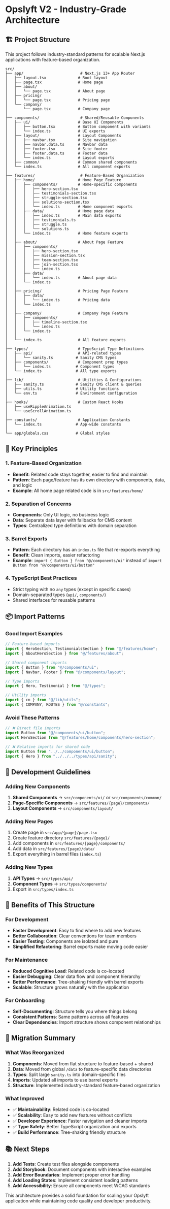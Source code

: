 # Opslyft V2 - Industry-Grade Architecture

## 🏗️ Project Structure

This project follows industry-standard patterns for scalable Next.js applications with feature-based organization.

```
src/
├── app/                         # Next.js 13+ App Router
│   ├── layout.tsx              # Root layout
│   ├── page.tsx                # Home page
│   ├── about/
│   │   └── page.tsx            # About page
│   ├── pricing/
│   │   └── page.tsx            # Pricing page
│   └── company/
│       └── page.tsx            # Company page
│
├── components/                  # Shared/Reusable Components
│   ├── ui/                     # Base UI Components
│   │   ├── button.tsx          # Button component with variants
│   │   └── index.ts            # UI exports
│   ├── layout/                 # Layout Components
│   │   ├── navbar.tsx          # Site navigation
│   │   ├── navbar.data.ts      # Navbar data
│   │   ├── footer.tsx          # Site footer
│   │   ├── footer.data.ts      # Footer data
│   │   └── index.ts            # Layout exports
│   ├── common/                 # Common shared components
│   └── index.ts                # All component exports
│
├── features/                    # Feature-Based Organization
│   ├── home/                   # Home Page Feature
│   │   ├── components/         # Home-specific components
│   │   │   ├── hero-section.tsx
│   │   │   ├── testimonials-section.tsx
│   │   │   ├── struggle-section.tsx
│   │   │   ├── solutions-section.tsx
│   │   │   └── index.ts        # Home component exports
│   │   ├── data/               # Home page data
│   │   │   ├── index.ts        # Main data exports
│   │   │   ├── testimonials.ts
│   │   │   ├── struggle.ts
│   │   │   └── solutions.ts
│   │   └── index.ts            # Home feature exports
│   │
│   ├── about/                  # About Page Feature
│   │   ├── components/
│   │   │   ├── hero-section.tsx
│   │   │   ├── mission-section.tsx
│   │   │   ├── team-section.tsx
│   │   │   ├── join-section.tsx
│   │   │   └── index.ts
│   │   ├── data/
│   │   │   └── index.ts        # About page data
│   │   └── index.ts
│   │
│   ├── pricing/                # Pricing Page Feature
│   │   ├── data/
│   │   │   └── index.ts        # Pricing data
│   │   └── index.ts
│   │
│   ├── company/                # Company Page Feature
│   │   ├── components/
│   │   │   ├── timeline-section.tsx
│   │   │   └── index.ts
│   │   └── index.ts
│   │
│   └── index.ts                # All feature exports
│
├── types/                      # TypeScript Type Definitions
│   ├── api/                    # API-related types
│   │   └── sanity.ts          # Sanity CMS types
│   ├── components/             # Component prop types
│   │   └── index.ts           # Component types
│   └── index.ts               # All type exports
│
├── lib/                        # Utilities & Configurations
│   ├── sanity.ts              # Sanity CMS client & queries
│   ├── utils.ts               # Utility functions
│   └── env.ts                 # Environment configuration
│
├── hooks/                      # Custom React Hooks
│   ├── useRippleAnimation.ts
│   └── useScrollAnimation.ts
│
├── constants/                  # Application Constants
│   └── index.ts               # App-wide constants
│
└── app/globals.css            # Global styles
```

## 🎯 Key Principles

### 1. Feature-Based Organization

- **Benefit**: Related code stays together, easier to find and maintain
- **Pattern**: Each page/feature has its own directory with components, data, and logic
- **Example**: All home page related code is in `src/features/home/`

### 2. Separation of Concerns

- **Components**: Only UI logic, no business logic
- **Data**: Separate data layer with fallbacks for CMS content
- **Types**: Centralized type definitions with domain separation

### 3. Barrel Exports

- **Pattern**: Each directory has an `index.ts` file that re-exports everything
- **Benefit**: Clean imports, easier refactoring
- **Example**: `import { Button } from "@/components/ui"` instead of `import Button from "@/components/ui/button"`

### 4. TypeScript Best Practices

- Strict typing with no `any` types (except in specific cases)
- Domain-separated types (`api/`, `components/`)
- Shared interfaces for reusable patterns

## 📦 Import Patterns

### Good Import Examples

```typescript
// Feature-based imports
import { HeroSection, TestimonialsSection } from "@/features/home";
import { AboutHeroSection } from "@/features/about";

// Shared component imports
import { Button } from "@/components/ui";
import { Navbar, Footer } from "@/components/layout";

// Type imports
import { Hero, Testimonial } from "@/types";

// Utility imports
import { cn } from "@/lib/utils";
import { COMPANY, ROUTES } from "@/constants";
```

### Avoid These Patterns

```typescript
// ❌ Direct file imports
import Button from "@/components/ui/button";
import HeroSection from "@/features/home/components/hero-section";

// ❌ Relative imports for shared code
import Button from "../../components/ui/button";
import { Hero } from "../../../types/api/sanity";
```

## 🔧 Development Guidelines

### Adding New Components

1. **Shared Components** → `src/components/ui/` or `src/components/common/`
2. **Page-Specific Components** → `src/features/{page}/components/`
3. **Layout Components** → `src/components/layout/`

### Adding New Pages

1. Create page in `src/app/{page}/page.tsx`
2. Create feature directory `src/features/{page}/`
3. Add components in `src/features/{page}/components/`
4. Add data in `src/features/{page}/data/`
5. Export everything in barrel files (`index.ts`)

### Adding New Types

1. **API Types** → `src/types/api/`
2. **Component Types** → `src/types/components/`
3. Export in `src/types/index.ts`

## 🚀 Benefits of This Structure

### For Development

- **Faster Development**: Easy to find where to add new features
- **Better Collaboration**: Clear conventions for team members
- **Easier Testing**: Components are isolated and pure
- **Simplified Refactoring**: Barrel exports make moving code easier

### For Maintenance

- **Reduced Cognitive Load**: Related code is co-located
- **Easier Debugging**: Clear data flow and component hierarchy
- **Better Performance**: Tree-shaking friendly with barrel exports
- **Scalable**: Structure grows naturally with the application

### For Onboarding

- **Self-Documenting**: Structure tells you where things belong
- **Consistent Patterns**: Same patterns across all features
- **Clear Dependencies**: Import structure shows component relationships

## 🔄 Migration Summary

### What Was Reorganized

1. **Components**: Moved from flat structure to feature-based + shared
2. **Data**: Moved from global `/data` to feature-specific data directories
3. **Types**: Split large `sanity.ts` into domain-specific files
4. **Imports**: Updated all imports to use barrel exports
5. **Structure**: Implemented industry-standard feature-based organization

### What Improved

- ✅ **Maintainability**: Related code is co-located
- ✅ **Scalability**: Easy to add new features without conflicts
- ✅ **Developer Experience**: Faster navigation and cleaner imports
- ✅ **Type Safety**: Better TypeScript organization and exports
- ✅ **Build Performance**: Tree-shaking friendly structure

## 📚 Next Steps

1. **Add Tests**: Create test files alongside components
2. **Add Storybook**: Document components with interactive examples
3. **Add Error Boundaries**: Implement proper error handling
4. **Add Loading States**: Implement consistent loading patterns
5. **Add Accessibility**: Ensure all components meet WCAG standards

This architecture provides a solid foundation for scaling your Opslyft application while maintaining code quality and developer productivity.
